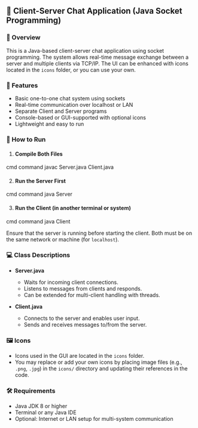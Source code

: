 ## 💬 Client-Server Chat Application (Java Socket Programming)

### 📌 Overview

This is a Java-based client-server chat application using socket programming. The system allows real-time message exchange between a server and multiple clients via TCP/IP. The UI can be enhanced with icons located in the `icons` folder, or you can use your own.

### 🔧 Features

* Basic one-to-one chat system using sockets
* Real-time communication over localhost or LAN
* Separate Client and Server programs
* Console-based or GUI-supported with optional icons
* Lightweight and easy to run

### 🚀 How to Run

1. #### Compile Both Files

cmd command
javac Server.java Client.java

2. #### Run the Server First

cmd command
java Server

3. #### Run the Client (in another terminal or system)

cmd command
java Client

Ensure that the server is running before starting the client.
Both must be on the same network or machine (for `localhost`).

### 💻 Class Descriptions

* **Server.java**

  * Waits for incoming client connections.
  * Listens to messages from clients and responds.
  * Can be extended for multi-client handling with threads.

* **Client.java**

  * Connects to the server and enables user input.
  * Sends and receives messages to/from the server.

### 🖼️ Icons

* Icons used in the GUI are located in the `icons` folder.
* You may replace or add your own icons by placing image files (e.g., `.png`, `.jpg`) in the `icons/` directory and updating their references in the code.

### 🛠 Requirements

* Java JDK 8 or higher
* Terminal or any Java IDE
* Optional: Internet or LAN setup for multi-system communication
